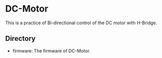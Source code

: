 # DC-Motor

This is a practice of Bi-directional control of the DC motor with H-Bridge.

## Directory

* firmware: The firmware of DC-Motor.
